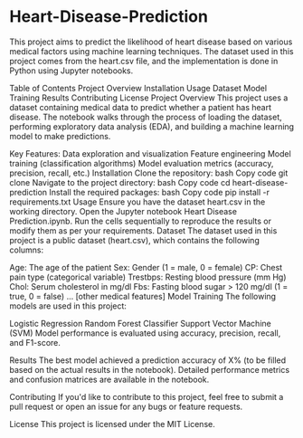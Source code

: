 # Heart-Disease-Prediction
This project aims to predict the likelihood of heart disease based on various medical factors using machine learning techniques. The dataset used in this project comes from the heart.csv file, and the implementation is done in Python using Jupyter notebooks.

Table of Contents
Project Overview
Installation
Usage
Dataset
Model Training
Results
Contributing
License
Project Overview
This project uses a dataset containing medical data to predict whether a patient has heart disease. The notebook walks through the process of loading the dataset, performing exploratory data analysis (EDA), and building a machine learning model to make predictions.

Key Features:
Data exploration and visualization
Feature engineering
Model training (classification algorithms)
Model evaluation metrics (accuracy, precision, recall, etc.)
Installation
Clone the repository:
bash
Copy code
git clone <repository-url>
Navigate to the project directory:
bash
Copy code
cd heart-disease-prediction
Install the required packages:
bash
Copy code
pip install -r requirements.txt
Usage
Ensure you have the dataset heart.csv in the working directory.
Open the Jupyter notebook Heart Disease Prediction.ipynb.
Run the cells sequentially to reproduce the results or modify them as per your requirements.
Dataset
The dataset used in this project is a public dataset (heart.csv), which contains the following columns:

Age: The age of the patient
Sex: Gender (1 = male, 0 = female)
CP: Chest pain type (categorical variable)
Trestbps: Resting blood pressure (mm Hg)
Chol: Serum cholesterol in mg/dl
Fbs: Fasting blood sugar > 120 mg/dl (1 = true, 0 = false)
... [other medical features]
Model Training
The following models are used in this project:

Logistic Regression
Random Forest Classifier
Support Vector Machine (SVM)
Model performance is evaluated using accuracy, precision, recall, and F1-score.

Results
The best model achieved a prediction accuracy of X% (to be filled based on the actual results in the notebook). Detailed performance metrics and confusion matrices are available in the notebook.

Contributing
If you'd like to contribute to this project, feel free to submit a pull request or open an issue for any bugs or feature requests.

License
This project is licensed under the MIT License.


